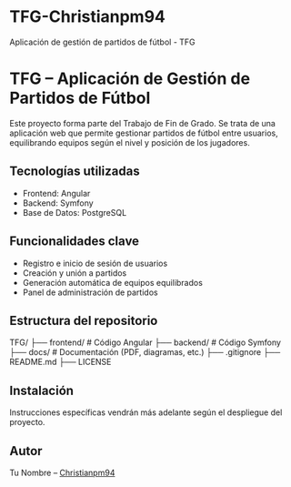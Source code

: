 # TFG-Christianpm94
Aplicación de gestión de partidos de fútbol - TFG

# TFG – Aplicación de Gestión de Partidos de Fútbol

Este proyecto forma parte del Trabajo de Fin de Grado. Se trata de una aplicación web que permite gestionar partidos de fútbol entre usuarios, equilibrando equipos según el nivel y posición de los jugadores.

## Tecnologías utilizadas

- Frontend: Angular
- Backend: Symfony
- Base de Datos: PostgreSQL

## Funcionalidades clave

- Registro e inicio de sesión de usuarios
- Creación y unión a partidos
- Generación automática de equipos equilibrados
- Panel de administración de partidos

## Estructura del repositorio

TFG/ ├── frontend/ # Código Angular ├── backend/ # Código Symfony ├── docs/ # Documentación (PDF, diagramas, etc.) ├── .gitignore ├── README.md ├── LICENSE


## Instalación

Instrucciones específicas vendrán más adelante según el despliegue del proyecto.

## Autor

Tu Nombre – [Christianpm94](https://github.com/christianpm94)
